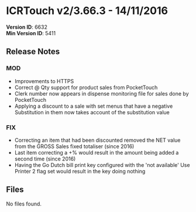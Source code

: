 # ICRTouch v2/3.66.3 - 14/11/2016

__Version ID__: 6632
<br>__Min Version ID__: 5411

## Release Notes
### MOD
- Improvements to HTTPS
- Correct @ Qty support for product sales from PocketTouch
- Clerk number now appears in dispense monitoring file for sales done by PocketTouch
- Applying a discount to a sale with set menus that have a negative Substitution in them now takes account of the substitution value

### FIX
- Correcting an item that had been discounted removed the NET value from the GROSS Sales fixed totaliser (since 2016)
- Last item correcting a +% would result in the amount being added a second time (since 2016)
- Having the Go Dutch bill print key configured with the 'not available' Use Printer 2 flag set would result in the key doing nothing

## Files
No files found.

